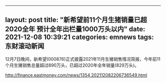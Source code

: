 
---
layout: post
title: "新希望前11个月生猪销量已超2020全年 预计全年出栏量1000万头以内"
date: 2021-12-08 10:39:21
categories: emnews
tags: 东财滚动新闻
---

12月7日晚间，新希望(000876)正式披露2021年11月生猪销售情况简报，今年前11个月生猪销售总量超过890万头，已超过2020年全年销量(829万头)。

<http://finance.eastmoney.com/news/1354,202112082206736549.html>